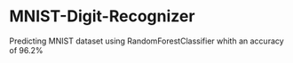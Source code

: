 # MNIST-Digit-Recognizer

Predicting MNIST dataset using RandomForestClassifier whith an accuracy of 96.2%
